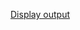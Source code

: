 [Display output](https://raw.githubusercontent.com/Heethashreesathish/Java-Programs/main/Tabbed_Pan/5d_ColorTabbedPaneCMY_extends_Jframe.png)

